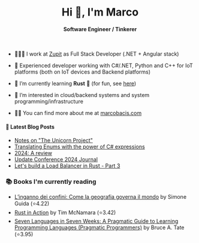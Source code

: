 
<h1 align="center">Hi 👋, I'm Marco</h1>
<h4 align="center">Software Engineer / Tinkerer</h4>

&nbsp;

- 👨🏻‍💻 I work at [Zupit](https://zupit.it/) as Full Stack Developer (.NET + Angular stack)

- 💪 Experienced developer working with C#/.NET, Python and C++ for IoT platforms (both on IoT devices and Backend platforms)

- 🌱 I’m currently learning **Rust** 🦀 (for fun, see [here](https://github.com/marcobacis/adventofcode))

- 👀 I’m interested in cloud/backend systems and system programming/infrastructure

- 👨‍💻 You can find more about me at [marcobacis.com](marcobacis.com)

#### 📕 Latest Blog Posts
<!-- BLOG-POST-LIST:START -->
- [Notes on &quot;The Unicorn Project&quot;](https://marcobacis.com/blog/unicorn-project-notes/)
- [Translating Enums with the power of C# expressions](https://marcobacis.com/blog/dotnet-enum-translation-expression/)
- [2024: A review](https://marcobacis.com/blog/2024-review/)
- [Update Conference 2024 Journal](https://marcobacis.com/blog/2024-update-conference/)
- [Let&#39;s build a Load Balancer in Rust - Part 3](https://marcobacis.com/blog/load-balancer-rust-3/)
<!-- BLOG-POST-LIST:END -->

### 📚 Books I'm currently reading
<!-- GOODREADS-LIST:START -->
- [L’inganno dei confini: Come la geografia governa il mondo](https://www.goodreads.com/review/show/7877009830?utm_medium=api&utm_source=rss) by Simone Guida (⭐️4.22)
- [Rust in Action](https://www.goodreads.com/review/show/7876574751?utm_medium=api&utm_source=rss) by Tim McNamara (⭐️3.42)
- [Seven Languages in Seven Weeks: A Pragmatic Guide to Learning Programming Languages (Pragmatic Programmers)](https://www.goodreads.com/review/show/7738467651?utm_medium=api&utm_source=rss) by Bruce A. Tate (⭐️3.95)
<!-- GOODREADS-LIST:END -->